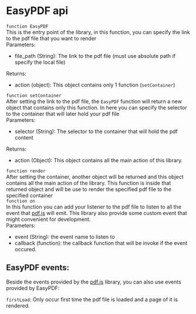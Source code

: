 # EasyPDF api

`function EasyPDF`
<br>
This is the entry point of the library, in this function, you can specify the link to the pdf file that you want to render 
<br>
Parameters:
- file_path (String): The link to the pdf file (must use absolute path if specify the local file)

Returns:
- action (object): This object contains only 1 function (`setContainer`)

`function setContainer`
<br>
After setting the link to the pdf file, the `EasyPDF` function will return a new object that contains only this function. In here you can specify the selector to the container that will later hold your pdf file
<br>
Parameters:
- selector (String): The selector to the container that will hold the pdf content

Returns:
- action (Object): This object contains all the main action of this library.

`function render`
<br>
After setting the container, another object will be returned and this object contains all the main action of the library. This function is inside that returned object and will be use to render the specified pdf file to the specified container
<br>
`function on`
<br>
In this function you can add your listener to the pdf file to listen to all the event that [pdf.js](https://github.com/mozilla/pdf.js/) will emit. This library also provide some custom event that might convenient for development.
<br>
Parameters:
- event (String): the event name to listen to
- callback (function): the callback function that will be invoke if the event occured.

## EasyPDF events:
Beside the events provided by the [pdf.js](https://github.com/mozilla/pdf.js/) library, you can also use events provided by EasyPDF:

`firstLoad`: Only occur first time the pdf file is loaded and a page of it is rendered.